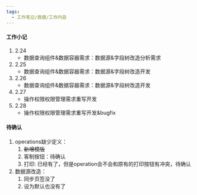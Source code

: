 ```yaml
---
tags:
  - 工作笔记/鼎捷/工作内容
---
```

#### 工作小记
1. 2.24
	- 数据查询组件&数据容器需求：数据源&字段树改造分析需求
2. 2.25
	- 数据查询组件&数据容器需求：数据源&字段树改造开发
3. 2.26
	- 数据查询组件&数据容器需求：数据源&字段树改造开发
4. 2.27
	- 操作权限权限管理需求重写开发
5. 2.28
	- 操作权限权限管理需求重写开发&bugfix


#### 待确认
1. operations缺少定义：
	1. ~~新增模版~~
	2. 客制按钮：待确认
	3. 打印: 已经有了，但是operation会不会和原有的打印按钮有冲突，待确认
2. 数据源改造：
	1. 同步页签没了
	2. 设为默认也没有了
